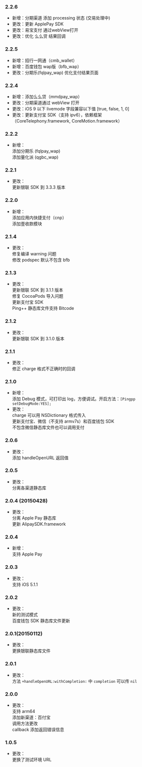 ### 2.2.6
- 新增：分期渠道 添加 processing 状态 (交易处理中)
- 更改：更新 ApplePay SDK
- 更改：易宝支付 通过webView打开
- 更改：优化 么么贷 结果回调

### 2.2.5
- 新增：招行一网通（cmb_wallet）
- 新增：百度钱包 wap版（bfb_wap）
- 更改：分期乐(fqlpay_wap) 优化支付结果页面

### 2.2.4
- 新增：添加么么贷（mmdpay_wap）
- 更改：分期渠道通过 webView 打开
- 更改：iOS 9 以下 livemode 字段兼容以下值 [true, false, 1, 0]
- 更改：更新支付宝 SDK（支持 ipv6），依赖框架（CoreTelephony.framework, CoreMotion.framework）

### 2.2.2
* 新增：  
添加分期乐 (fqlpay_wap)    
添加量化派 (qgbc_wap)

### 2.2.1
* 更改：  
更新银联 SDK 到 3.3.3 版本

### 2.2.0
* 新增：  
添加应用内快捷支付（cnp）  
添加壹收款模块

### 2.1.4
* 更改：  
修复编译 warning 问题  
修改 podspec 默认不包含 bfb

### 2.1.3
* 更改：  
更新银联 SDK 到 3.1.1 版本  
修复 CocoaPods 导入问题  
更新支付宝 SDK  
Ping++ 静态库文件支持 Bitcode

### 2.1.2
* 更改：  
更新银联 SDK 到 3.1.0 版本

### 2.1.1
* 更改：  
修正 charge 格式不正确时的回调

### 2.1.0
* 新增：  
添加 Debug 模式，可打印出 log，方便调试。开启方法：`[Pingpp setDebugMode:YES];`
* 更改：  
charge 可以用 NSDictionary 格式传入  
更新支付宝、微信（不支持 armv7s）和百度钱包 SDK  
不包含微信静态库文件也可以调用支付

### 2.0.6
* 更改：  
添加 handleOpenURL 返回值

### 2.0.5
* 更改：  
分离各渠道静态库

### 2.0.4 (20150428)
* 更改：  
分离 Apple Pay 静态库  
更新 AlipaySDK.framework

### 2.0.4
* 新增：  
支持 Apple Pay

### 2.0.3
* 更改：  
支持 iOS 5.1.1

### 2.0.2
* 更改：  
新的测试模式  
百度钱包 SDK 静态库文件更新

### 2.0.1(20150112)
* 更改：  
更换银联静态库文件

### 2.0.1
* 更改：  
方法 `+handleOpenURL:withCompletion:` 中 `completion` 可以传 `nil`

### 2.0.0
* 更改：  
支持 arm64  
添加新渠道：百付宝  
调用方法更改  
callback 添加返回错误信息

### 1.0.5
* 更改：  
更换了测试环境 URL
